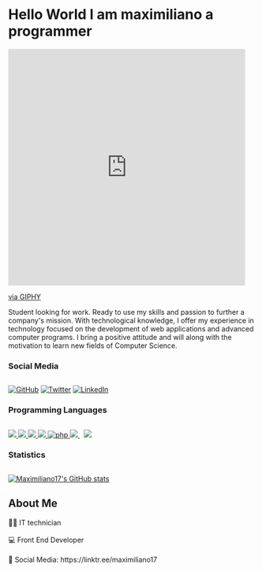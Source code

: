 <div id="header">
   <h1>Hello World I am maximiliano a programmer</h1> 
   <iframe src="https://giphy.com/embed/UuTIijN6ih5kzV9nNI" width="480" height="480" frameBorder="0" class="giphy-embed" allowFullScreen></iframe><p><a href="https://giphy.com/gifs/internet-loof-and-timmy-no-UuTIijN6ih5kzV9nNI">via GIPHY</a></p>
    <p>
   Student looking for work. Ready to use my skills and passion to further a company's mission. With technological knowledge, I offer my experience in technology focused on the development of web applications and advanced computer programs. I bring a positive attitude and will along with the motivation to learn new fields of Computer Science.
    </p>
</div>  
<div>  
  <h3>Social Media</h3> 
  <h2></h2>
 
  [![GitHub](https://img.shields.io/badge/GitHub-%2312100E.svg?&style=for-the-badge&logo=Github&logoColor=white)](https://github.com/Maximiliano17)
  [![Twitter](https://img.shields.io/badge/Twitter-%231DA1F2.svg?&style=for-the-badge&logo=twitter&logoColor=white)](https://twitter.com/maxicss)
  [![LinkedIn](https://img.shields.io/badge/LinkedIn-%230077B5.svg?&style=for-the-badge&logo=linkedin&logoColor=white)](https://www.linkedin.com/in/maximilianodossantos-front-end-web-developer-junior?lipi=urn%3Ali%3Apage%3Ad_flagship3_profile_view_base_contact_details%3B%2FgdDZ%2B6URFmzujlIfopmYQ%3D%3D)
  
</div>

<h3> Programming Languages </h3>
  <h2></h2>
  
<p>
  
   <a href="https://www.w3.org/html/" target="_blank"> <img src="https://img.icons8.com/color/48/000000/html-5.png"/> </a>
    <a href="https://www.w3schools.com/css/" target="_blank"> <img src="https://img.icons8.com/color/48/000000/css3.png"/> </a>
   <a href="https://developer.mozilla.org/en-US/docs/Web/JavaScript" target="_blank"> <img src="https://img.icons8.com/color/48/000000/javascript.png"/> </a>
   <a href="https://reactjs.org/" target="_blank"> <img src="https://img.icons8.com/color/48/000000/react-native.png"/> </a>
    <a href="https://www.php.net" target="_blank"> <img src="https://img.icons8.com/ios-filled/50/000000/php-logo.png" alt="php"/> </a> 
    <a style="padding-right:8px;" href="https://www.mysql.com/" target="_blank"> <img src="https://img.icons8.com/fluent/50/000000/mysql-logo.png"/> </a>
    <a href="https://git-scm.com/" target="_blank"> <img src="https://img.icons8.com/color/48/000000/git.png"/> </a> 
    
</p>
<h3>Statistics</h3>
  <h2></h2>


[![Maximiliano17's GitHub stats](https://github-readme-stats.vercel.app/api?username=Maximiliano17)](https://github.com/anuraghazra/github-readme-stats)

<div>
<h2>About Me</h2>
👨‍💻 IT technician <br>
   <br>
💻 Front End Developer <br>
   <br>
🎯 Social Media: https://linktr.ee/maximiliano17<br>
   <br>
<br>
</div>
